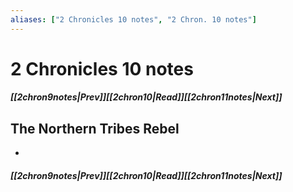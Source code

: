 ```yaml
---
aliases: ["2 Chronicles 10 notes", "2 Chron. 10 notes"]
---
```

# 2 Chronicles 10 notes
##### <span class=arrow-left></span>[[2chron9notes|Prev]]<span class=navigation-separator></span>[[2chron10|Read]]<span class=navigation-separator></span>[[2chron11notes|Next]]<span class=arrow-right></span>
## The Northern Tribes Rebel
- 
##### <span class=arrow-left></span>[[2chron9notes|Prev]]<span class=navigation-separator></span>[[2chron10|Read]]<span class=navigation-separator></span>[[2chron11notes|Next]]<span class=arrow-right></span>